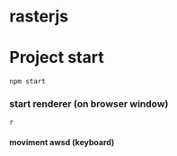# rasterjs

# Project start

```
npm start
```

### start renderer (on browser window)

```
r
```

#### moviment awsd (keyboard)

